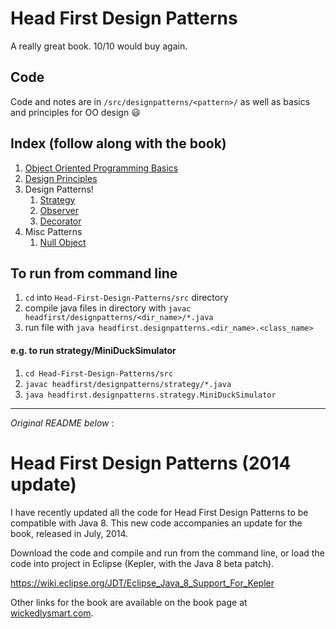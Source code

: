 # Head First Design Patterns 
A really great book.  10/10 would buy again.  

## Code
Code and notes are in `/src/designpatterns/<pattern>/`
as well as basics and principles for OO design :smiley: 

## Index (follow along with the book)
1) [Object Oriented Programming Basics](./src/headfirst/OoBasics.md)
2) [Design Principles](./src/headfirst/designprinciples.md)
3) Design Patterns! 
    1. [Strategy](./src/headfirst/designpatterns/strategy/strategy.md)
    2. [Observer](./src/headfirst/designpatterns/observer/observer.md)
    3. [Decorator](./src/headfirst/designpatterns/decorator/decorator.md)
4) Misc Patterns
    1. [Null Object](./src/headfirst/designpatterns/NullObject.md)

## To run from command line 

1. `cd` into `Head-First-Design-Patterns/src` directory 
2. compile java files in directory with `javac headfirst/designpatterns/<dir_name>/*.java`
3. run file with `java headfirst.designpatterns.<dir_name>.<class_name>`

#### e.g. to run strategy/MiniDuckSimulator

1. `cd Head-First-Design-Patterns/src`
2. `javac headfirst/designpatterns/strategy/*.java`
3. `java headfirst.designpatterns.strategy.MiniDuckSimulator`

----
*Original README below* : 


# Head First Design Patterns (2014 update)

I have recently updated all the code for Head First Design Patterns to be compatible
with Java 8. This new code accompanies an update for the book, released in July, 2014.

Download the code and compile and run from the command line, or load the code into 
project in Eclipse (Kepler, with the Java 8 beta patch).

https://wiki.eclipse.org/JDT/Eclipse_Java_8_Support_For_Kepler


Other links for the book are available on the book page at <a href="http://wickedlysmart.com/head-first-design-patterns/">wickedlysmart.com</a>.
